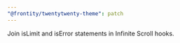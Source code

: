 ```yaml
---
"@frontity/twentytwenty-theme": patch
---
```


Join isLimit and isError statements in Infinite Scroll hooks.
